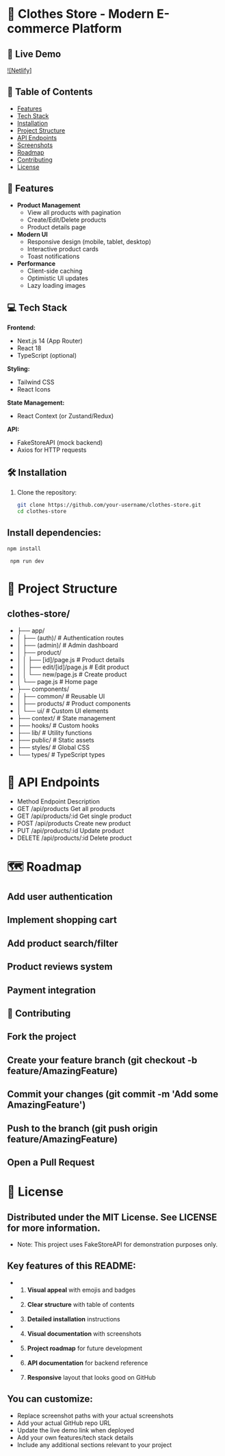 # 👕 Clothes Store - Modern E-commerce Platform

## 🌟 Live Demo

[![Netlify]](https://brilliant-kelpie-368955.netlify.app/)

## 📌 Table of Contents

- [Features](#-features)
- [Tech Stack](#-tech-stack)
- [Installation](#-installation)
- [Project Structure](#-project-structure)
- [API Endpoints](#-api-endpoints)
- [Screenshots](#-screenshots)
- [Roadmap](#-roadmap)
- [Contributing](#-contributing)
- [License](#-license)

## 🚀 Features

- **Product Management**
  - View all products with pagination
  - Create/Edit/Delete products
  - Product details page
- **Modern UI**
  - Responsive design (mobile, tablet, desktop)
  - Interactive product cards
  - Toast notifications
- **Performance**
  - Client-side caching
  - Optimistic UI updates
  - Lazy loading images

## 💻 Tech Stack

**Frontend:**

- Next.js 14 (App Router)
- React 18
- TypeScript (optional)

**Styling:**

- Tailwind CSS
- React Icons

**State Management:**

- React Context (or Zustand/Redux)

**API:**

- FakeStoreAPI (mock backend)
- Axios for HTTP requests

## 🛠️ Installation

1. Clone the repository:
   ```bash
   git clone https://github.com/your-username/clothes-store.git
   cd clothes-store
   ```

## Install dependencies:

```bash
npm install
```

```bash
 npm run dev
```

# 📂 Project Structure

## clothes-store/

- ├── app/
- │ ├── (auth)/ # Authentication routes
- │ ├── (admin)/ # Admin dashboard
- │ ├── product/
- │ │ ├── [id]/page.js # Product details
- │ │ ├── edit/[id]/page.js # Edit product
- │ │ └── new/page.js # Create product
- │ └── page.js # Home page
- ├── components/
- │ ├── common/ # Reusable UI
- │ ├── products/ # Product components
- │ └── ui/ # Custom UI elements
- ├── context/ # State management
- ├── hooks/ # Custom hooks
- ├── lib/ # Utility functions
- ├── public/ # Static assets
- ├── styles/ # Global CSS
- └── types/ # TypeScript types

# 🔌 API Endpoints

- Method Endpoint Description
- GET /api/products Get all products
- GET /api/products/:id Get single product
- POST /api/products Create new product
- PUT /api/products/:id Update product
- DELETE /api/products/:id Delete product

# 🗺️ Roadmap

## Add user authentication

## Implement shopping cart

## Add product search/filter

## Product reviews system

## Payment integration

## 🤝 Contributing

## Fork the project

## Create your feature branch (git checkout -b feature/AmazingFeature)

## Commit your changes (git commit -m 'Add some AmazingFeature')

## Push to the branch (git push origin feature/AmazingFeature)

## Open a Pull Request

# 📜 License

## Distributed under the MIT License. See LICENSE for more information.

- Note: This project uses FakeStoreAPI for demonstration purposes only.

## Key features of this README:

- 1. **Visual appeal** with emojis and badges
- 2. **Clear structure** with table of contents
- 3. **Detailed installation** instructions
- 4. **Visual documentation** with screenshots
- 5. **Project roadmap** for future development
- 6. **API documentation** for backend reference
- 7. **Responsive** layout that looks good on GitHub

## You can customize:

- Replace screenshot paths with your actual screenshots
- Add your actual GitHub repo URL
- Update the live demo link when deployed
- Add your own features/tech stack details
- Include any additional sections relevant to your project
